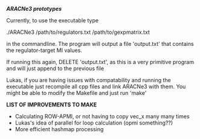 ***ARACNe3 prototypes***

Currently, to use the executable type

./ARACNe3 /path/to/regulators.txt /path/to/gexpmatrix.txt

in the commandline.  The program will output a file 'output.txt' that contains
the regulator-target MI values.  

If running this again, DELETE 'output.txt', as this is a very primitive program
and will just append to the previous file

Lukas, if you are having issues with compatability and running the executable
just recompile all cpp files and link ARACNe3 with them.  You might be able to
modify the Makefile and just run 'make'


**LIST OF IMPROVEMENTS TO MAKE**
 - Calculating ROW-APMI, or not having to copy vec_x many many times
 - Lukas's idea of parallel for loop calculation (opmi something??)
 - More efficient hashmap processing
